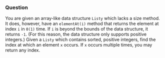 ### Question

You are given an array-like data structure `Listy` which lacks a size method. It does, however, have an `elementAt(i)` method that returns the element at index `i` in `0(1)` time. If `i` is beyond the bounds of the data structure, it returns `-1`. (For this reason, the data structure only supports positive integers.) Given a `Listy` which contains sorted, positive integers, find the index at which an element `x` occurs. If `x` occurs multiple times, you may return any index.
